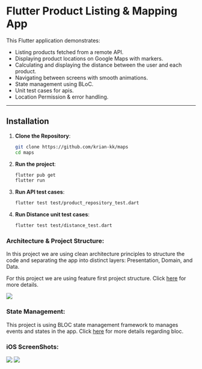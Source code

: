 # Flutter Product Listing & Mapping App

This Flutter application demonstrates:
- Listing products fetched from a remote API.
- Displaying product locations on Google Maps with markers.
- Calculating and displaying the distance between the user and each product.
- Navigating between screens with smooth animations.
- State management using BLoC.
- Unit test cases for apis.
- Location Permission & error handling.

---

## Installation

1. **Clone the Repository**:
   ```bash
   git clone https://github.com/krian-kk/maps
   cd maps

2. **Run the project**:
   ```bash
   flutter pub get
   flutter run

3. **Run API test cases**:
   ```bash
   flutter test test/product_repository_test.dart

4. **Run Distance unit test cases**:
   ```bash
   flutter test test/distance_test.dart

### Architecture & Project Structure:
In this project we are using clean architecture principles to structure the code and separating the app into distinct layers: Presentation, Domain, and Data.

For this project we are using feature first project structure. Click [here](https://codewithandrea.com/articles/flutter-project-structure/) for more details.

![](/screenshots/scr_project_structure.png)

### State Management:
This project is using BLOC state management framework to manages events and states in the app. Click [here](https://bloclibrary.dev/) for more details regarding bloc.

### iOS ScreenShots:

![](/screenshots/scr_ios1.png)
![](/screenshots/scr_ios2.png)

